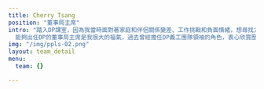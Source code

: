 ```yaml
---
title: Cherry Tsang
position: "董事局主席"
intro: "踏入DP課室，因為我當時面對著家庭和伴侶關係變差、工作挑戰和負面情緒，想尋找方法去改變身邊的人。可是我竟然發現問題的根源原來是“自己”，生活的難題都是我心中投射出來，開始覺察，改變自己才是最重要。透過持續在DP義工服務中學習每日感恩、覺察和轉化自己的負面情緒、學習團隊合作。
  能夠出任DP的董事局主席是我很大的福氣，過去曾經擔任DP義工團隊領袖的角色，衷心欣賞歷屆董事局成員情理兼備、勇於承擔的素質，並深深感受在董事局對義工團隊支持的重要。因此，我十分認同董事局團隊的責任是守護DP核心價值於整個機構之中，維繫導師、職工、義工及社會大眾。團隊以尊重、互信互諒的信念去協作不同類型的社會服務，滋養自己，同時感染他人。我渴望把這份「愛己愛人」的精神於團隊中薪火相傳下去，大家都活出自己生命的精彩，擁有幸福喜悅的人生。"
img: "/img/ppls-02.png"
layout: team_detail
menu:
  team: {}

---
```

